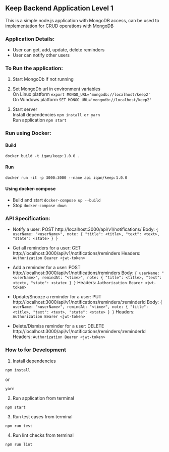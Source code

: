## Keep Backend Application Level 1
This is a simple node.js application with MongoDB access, can be used to implementation for CRUD operations with MongoDB

### Application Details:
- User can get, add, update, delete reminders
- User can notify other users

### To Run the application:
1. Start MongoDb if not running

2. Set MongoDb url in environment variables <br/>
On Linux platform ```export MONGO_URL='mongodb://localhost/keep2'``` <br/>
On Windows platform ```SET MONGO_URL='mongodb://localhost/keep2' ```

3. Start server <br/>
Install dependencies ``` npm install or yarn ``` <br/>
Run application ``` npm start ```

### Run using Docker:
#### Build
```docker build -t iqan/keep:1.0.0 . ```
#### Run
```docker run -it -p 3000:3000 --name api iqan/keep:1.0.0 ```

#### Using docker-compose
- Build and start
```docker-compose up --build ```
- Stop
```docker-compose down ```

### API Specification:

- Notify a user: 
POST http://localhost:3000/api/v1/notifications/
Body: ```{ userName: "<userName>", note: { "title": <title>, "text": <text>, "state": <state> } }```

- Get all reminders for a user: 
GET http://localhost:3000/api/v1/notifications/reminders
Headers: ```Authorization Bearer <jwt-token>```

- Add a reminder for a user: 
POST http://localhost:3000/api/v1/notifications/reminders
Body: ```{ userName: "<userName>", remindAt: "<time>", note: { "title": <title>, "text": <text>, "state": <state> } }```
Headers: ```Authorization Bearer <jwt-token>```

- Update/Snooze a reminder for a user: 
PUT http://localhost:3000/api/v1/notifications/reminders/:reminderId
Body: ```{ userName: "<userName>", remindAt: "<time>", note: { "title": <title>, "text": <text>, "state": <state> } }```
Headers: ```Authorization Bearer <jwt-token>```

- Delete/Dismiss reminder for a user: 
DELETE http://localhost:3000/api/v1/notifications/reminders/:reminderId
Headers: ```Authorization Bearer <jwt-token>```

### How to for Development

1. Install dependencies

```
npm install
```

or

```
yarn
```

2. Run application from terminal

```
npm start
```

3. Run test cases from terminal

```
npm run test
```

4. Run lint checks from terminal

```
npm run lint
```
